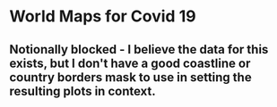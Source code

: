 # World Maps for Covid 19

## Notionally blocked - I believe the data for this exists, but I don't have a good coastline or country borders mask to use in setting the resulting plots in context.



